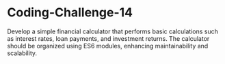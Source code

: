 # Coding-Challenge-14
Develop a simple financial calculator that performs basic calculations such as interest rates, loan payments, and investment returns.
The calculator should be organized using ES6 modules, enhancing maintainability and scalability.
